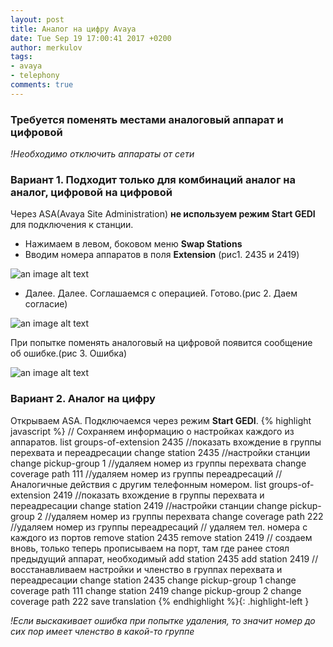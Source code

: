 ```yaml
---
layout: post
title: Аналог на цифру Avaya
date: Tue Sep 19 17:00:41 2017 +0200
author: merkulov
tags:
- avaya 
- telephony
comments: true
---
```

### Требуется поменять местами аналоговый аппарат и цифровой

*!Необходимо отключить аппараты от сети*

### Вариант 1. Подходит только для комбинаций аналог на аналог, цифровой на цифровой
Через ASA(Avaya Site Administration) __не используем режим Start GEDI__ для подключения к станции.
- Нажимаем в левом, боковом меню __Swap Stations__ 
- Вводим номера аппаратов в поля __Extension__ (рис1. 2435 и 2419)

![an image alt text](http://lepotuli.ru/merkulov/images/8image1.jpg "рис. 1")

- Далее. Далее. Соглашаемся с операцией. Готово.(рис 2. Даем согласие)

![an image alt text](http://lepotuli.ru/merkulov/images/8image2.jpg "рис. 2")

При попытке поменять аналоговый на цифровой появится сообщение об ошибке.(рис 3. Ошибка)

![an image alt text](http://lepotuli.ru/merkulov/images/8image3.jpg "рис. 3")

### Вариант 2. Аналог на цифру
Открываем ASA. Подключаемся через режим __Start GEDI__. 
{% highlight javascript %}
// Сохраняем информацию о настройках каждого из аппаратов.
list groups-of-extension 2435 //показать вхождение в группы перехвата и переадресации
change station 2435 //настройки станции
change pickup-group 1 //удаляем номер из группы перехвата
change coverage path 111 //удаляем номер из группы переадресаций
// Аналогичные действия с другим телефонным номером.
list groups-of-extension 2419 //показать вхождение в группы перехвата и переадресации
change station 2419 //настройки станции
change pickup-group 2 //удаляем номер из группы перехвата
change coverage path 222 //удаляем номер из группы переадресаций
// удаляем тел. номера с каждого из портов
remove station 2435
remove station 2419
// создаем вновь, только теперь прописываем на порт, там где ранее стоял предыдущий аппарат, необходимый
add station 2435
add station 2419
// восстанавливаем настройки и членство в группах перехвата и переадресации
change station 2435
change pickup-group 1 
change coverage path 111 
change station 2419 
change pickup-group 2 
change coverage path 222 
save translation
{% endhighlight %}{: .highlight-left }

*!Если выскакивает ошибка при попытке удаления, то значит номер до сих пор имеет членство в какой-то группе*
